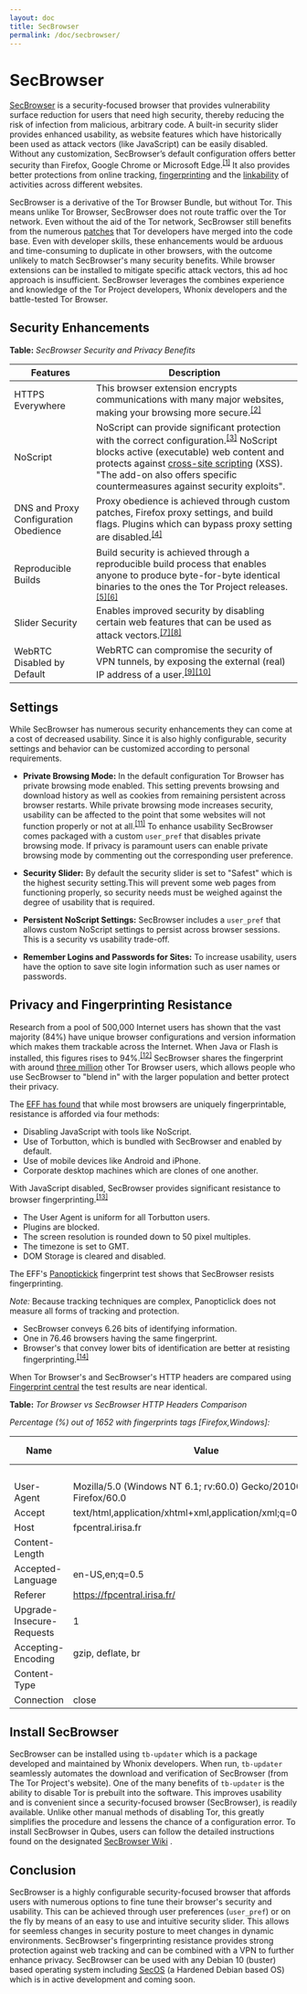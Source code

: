 ```yaml
---
layout: doc
title: SecBrowser
permalink: /doc/secbrowser/
---
```


SecBrowser
==========

[SecBrowser](https://www.whonix.org/wiki/SecBrowser) is a security-focused browser that provides vulnerability surface reduction for users that need high security, thereby reducing the risk of infection from malicious, arbitrary code. A built-in security slider provides enhanced usability, as website features which have historically been used as attack vectors (like JavaScript) can be easily disabled.  Without any customization, SecBrowser’s default configuration offers better security than Firefox, Google Chrome or Microsoft Edge.<sup>[[1]](https://2019.www.torproject.org/projects/torbrowser/design/)</sup> It also provides better protections from online tracking, [fingerprinting](https://www.whonix.org/wiki/Data_Collection_Techniques) and the [linkability](https://www.whonix.org/wiki/Data_Collection_Techniques#Fingerprinting_of_Browser_.28HTTP.29_Header) of activities across different websites.

SecBrowser is a derivative of the Tor Browser Bundle, but without Tor. This means unlike Tor Browser, SecBrowser does not route traffic over the Tor network. Even without the aid of the Tor network, SecBrowser still benefits from the numerous [patches](https://gitweb.torproject.org/tor-browser.git) that Tor developers have merged into the code base. Even with developer skills, these enhancements would be arduous and time-consuming to duplicate in other browsers, with the outcome unlikely to match SecBrowser's many security benefits. While browser extensions can be installed to mitigate specific attack vectors, this ad hoc approach is insufficient. SecBrowser leverages the combines experience and knowledge of the Tor Project developers, Whonix developers and the battle-tested Tor Browser. 


Security Enhancements
------------------------------------

**Table:** _SecBrowser Security and Privacy Benefits_


| **Features**                          | **Description**                                                                                                                                                                                                                                                                                                                                                   |
|---------------------------------------|-------------------------------------------------------------------------------------------------------------------------------------------------------------------------------------------------------------------------------------------------------------------------------------------------------------------------------------------------------------------|
| HTTPS Everywhere                      | This browser extension encrypts communications with many major websites, making your browsing more secure.<sup>[[2]](https://www.eff.org/https-everywhere)</sup>                                                                                                                                                                                                       |
| NoScript                              | NoScript can provide significant protection with the correct configuration.<sup>[[3]](https://en.wikipedia.org/wiki/NoScript)</sup> NoScript blocks active (executable) web content and protects against [cross-site scripting](https://en.wikipedia.org/wiki/Cross-site_scripting) (XSS). "The add-on also offers specific countermeasures against security exploits". |
| DNS and Proxy Configuration Obedience | Proxy obedience is achieved through custom patches, Firefox proxy settings, and build flags. Plugins which can bypass proxy setting are disabled.<sup>[[4]](https://2019.www.torproject.org/projects/torbrowser/design/#proxy-obedience)</sup>                                                                                                                         |
| Reproducible Builds                   | Build security is achieved through a reproducible build process that enables anyone to produce byte-for-byte identical binaries to the ones the Tor Project releases.<sup>[[5]](https://blog.torproject.org/deterministic-builds-part-two-technical-details)</sup><sup>[[6]](https://2019.www.torproject.org/projects/torbrowser/design/#BuildSecurity)</sup>              |
| Slider Security                       | Enables improved security by disabling certain web features that can be used as attack vectors.<sup>[[7]](https://tb-manual.torproject.org/security-slider/)</sup><sup>[[8]](https://2019.www.torproject.org/projects/torbrowser/design/#proxy-obedience)</sup>                                                                                                             |
| WebRTC Disabled by Default            | WebRTC can compromise the security of VPN tunnels, by exposing the external (real) IP address of a user.<sup>[[9]](https://en.wikipedia.org/wiki/WebRTC#Concerns)</sup><sup>[[10]](https://torrentfreak.com/huge-security-flaw-leaks-vpn-users-real-ip-addresses-150130/)</sup>                                                                                              |

Settings
--------

While SecBrowser has numerous security enhancements they can come at a cost of decreased usability. Since it is also highly configurable, security settings and behavior can be customized according to personal requirements.

* **Private Browsing Mode:** In the default configuration Tor Browser has private browsing mode enabled. This setting prevents browsing and download history as well as cookies from remaining persistent across browser restarts. While private browsing mode increases security, usability can be affected to the point that some websites will not function properly or not at all.<sup>[[11]](https://trac.torproject.org/projects/tor/ticket/10569)</sup> To enhance usability  SecBrowser comes packaged with a custom `user_pref` that disables private browsing mode. If privacy is paramount users can enable private browsing mode by commenting out the corresponding user preference.

* **Security Slider:** By default the security slider is set to "Safest" which is the highest security setting.This will prevent some web pages from functioning properly, so security needs must be weighed against the degree of usability that is required. 

* **Persistent NoScript Settings:** SecBrowser includes a `user_pref` that allows custom NoScript settings to persist across browser sessions. This is a security vs usability trade-off.

* **Remember Logins and Passwords for Sites:** To increase usability, users have the option to save site login information such as user names or passwords.  

Privacy and Fingerprinting Resistance 
-------------------------------------

Research from a pool of 500,000 Internet users has shown that the vast majority (84%) have unique browser configurations and version information which makes them trackable across the Internet. When Java or Flash is installed, this figures rises to 94%.<sup>[[12]](https://www.eff.org/deeplinks/2010/05/every-browser-unique-results-fom-panopticlick)</sup> SecBrowser shares the fingerprint with around [three million](https://metrics.torproject.org/userstats-relay-country.html) other Tor Browser users, which allows people who use SecBrowser to "blend in" with the larger population and better protect their privacy. 

The [EFF has found](https://www.eff.org/deeplinks/2010/05/every-browser-unique-results-fom-panopticlick) that while most browsers are uniquely fingerprintable, resistance is afforded via four methods:

* Disabling JavaScript with tools like NoScript.
* Use of Torbutton, which is bundled with SecBrowser and enabled by default.
* Use of mobile devices like Android and iPhone.
* Corporate desktop machines which are clones of one another.

With JavaScript disabled, SecBrowser provides significant resistance to browser fingerprinting.<sup>[[13]](https://blog.torproject.org/effs-panopticlick-and-torbutton)</sup>

* The User Agent is uniform for all Torbutton users.
* Plugins are blocked.
* The screen resolution is rounded down to 50 pixel multiples.
* The timezone is set to GMT.
* DOM Storage is cleared and disabled.

The EFF's [Panoptickick](https://panopticlick.eff.org/) fingerprint test shows that SecBrowser resists fingerprinting.

_Note:_ Because tracking techniques are complex, Panopticlick does not measure all forms of tracking and protection.

* SecBrowser conveys 6.26 bits of identifying information. 
* One in 76.46 browsers having the same fingerprint.
* Browser's that convey lower bits of identification are better at resisting fingerprinting.<sup>[[14]](https://33bits.wordpress.com/about/)</sup>


When Tor Browser's and SecBrowser's HTTP headers are compared using [Fingerprint central](https://fpcentral.irisa.fr/) the test results are near identical.


**Table:** _Tor Browser vs SecBrowser HTTP Headers Comparison_ 

_Percentage (%) out of 1652 with fingerprints tags [Firefox,Windows]:_

| Name                      | Value                                                             | Tor Browser | SecBrowser  |
|---------------------------|-------------------------------------------------------------------|:-------------:|:-------------:|
|                           |                                                                   | %           | %           |
|  User-Agent               | Mozilla/5.0 (Windows NT 6.1; rv:60.0) Gecko/20100101 Firefox/60.0 | 2.48        | 2.42        |
| Accept                    | text/html,application/xhtml+xml,application/xml;q=0.9,*/*;q=0.8   | 97.15       | 97.15       |
| Host                      | fpcentral.irisa.fr                                                | 90.44       | 90.43       |
| Content-Length            |                                                                   | 100.00      | 100.00      |
| Accepted-Language         | en-US,en;q=0.5                                                    | 32.63       | 32.95       |
| Referer                   | https://fpcentral.irisa.fr/                                       | 69.37       | 69.35       |
| Upgrade-Insecure-Requests | 1                                                                 | 83.05       | 83.04       |
| Accepting-Encoding        | gzip, deflate, br                                                 | 82.14       | 82.13       |
| Content-Type              |                                                                   | 100.00      | 100.00      |
| Connection                | close                                                             | 100.00      | 100.00      |

Install SecBrowser 
------------------

SecBrowser can be installed using `tb-updater` which is a package developed and maintained by Whonix developers. When run, `tb-updater` seamlessly automates the download and verification of SecBrowser (from The Tor Project's website). One of the many benefits of `tb-updater` is the ability to disable Tor is prebuilt into the software. This improves usability and is convenient since a security-focused browser (SecBrowser), is readily available. Unlike other manual methods of disabling Tor, this greatly simplifies the procedure and lessens the chance of a configuration error. To install SecBrowser in Qubes, users can follow the detailed instructions found on the designated [SecBrowser Wiki](https://www.whonix.org/wiki/SecBrowser) .

Conclusion 
----------

SecBrowser is a highly configurable security-focused browser that affords users with numerous options to fine tune their browser's security and usability. This can be achieved through user preferences (`user_pref`) or on the fly by means of an easy to use and intuitive security slider. This allows for seemless changes in security posture to meet changes in dynamic environments. SecBrowser's fingerprinting resistance provides strong protection against web tracking and can be combined with a VPN to further enhance privacy. SecBrowser can be used with any Debian 10 (buster) based operating system including [SecOS](https://forums.whonix.org/t/hardened-debian-security-focused-linux-distribution-based-on-debian-in-development-feedback-wanted/5943) (a Hardened Debian based OS) which is in active development and coming soon.

[SecBrowser]:[https://www.whonix.org/wiki/SecBrowser]
